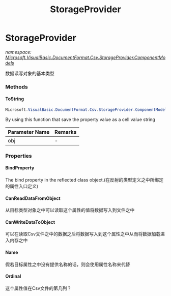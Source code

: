 ﻿---
title: StorageProvider
---

# StorageProvider
_namespace: [Microsoft.VisualBasic.DocumentFormat.Csv.StorageProvider.ComponentModels](N-Microsoft.VisualBasic.DocumentFormat.Csv.StorageProvider.ComponentModels.html)_

数据读写对象的基本类型



### Methods

#### ToString
```csharp
Microsoft.VisualBasic.DocumentFormat.Csv.StorageProvider.ComponentModels.StorageProvider.ToString(System.Object)
```
By using this function that save the property value as a cell value string

|Parameter Name|Remarks|
|--------------|-------|
|obj|-|



### Properties

#### BindProperty
The bind property in the reflected class object.(在反射的类型定义之中所绑定的属性入口定义)
#### CanReadDataFromObject
从目标类型对象之中可以读取这个属性的值将数据写入到文件之中
#### CanWriteDataToObject
可以在读取Csv文件之中的数据之后将数据写入到这个属性之中从而将数据加载进入内存之中
#### Name
假若目标属性之中没有提供名称的话，则会使用属性名称来代替
#### Ordinal
这个属性值在Csv文件的第几列？
